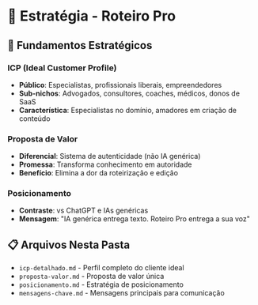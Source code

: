 # 📖 Estratégia - Roteiro Pro

## 🎯 Fundamentos Estratégicos

### ICP (Ideal Customer Profile)
- **Público**: Especialistas, profissionais liberais, empreendedores
- **Sub-nichos**: Advogados, consultores, coaches, médicos, donos de SaaS
- **Característica**: Especialistas no domínio, amadores em criação de conteúdo

### Proposta de Valor
- **Diferencial**: Sistema de autenticidade (não IA genérica)
- **Promessa**: Transforma conhecimento em autoridade
- **Benefício**: Elimina a dor da roteirização e edição

### Posicionamento
- **Contraste**: vs ChatGPT e IAs genéricas
- **Mensagem**: "IA genérica entrega texto. Roteiro Pro entrega a sua voz"

## 📋 Arquivos Nesta Pasta

- `icp-detalhado.md` - Perfil completo do cliente ideal
- `proposta-valor.md` - Proposta de valor única
- `posicionamento.md` - Estratégia de posicionamento
- `mensagens-chave.md` - Mensagens principais para comunicação